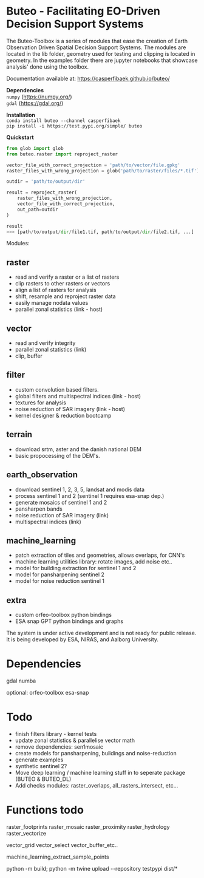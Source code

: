 # Buteo - Facilitating EO-Driven Decision Support Systems

The Buteo-Toolbox is a series of modules that ease the creation of Earth Observation Driven Spatial Decision Support Systems. The modules are located in the lib folder, geometry used for testing and clipping is located in geometry. In the examples folder there are jupyter notebooks that showcase analysis' done using the toolbox.

Documentation available at: https://casperfibaek.github.io/buteo/

**Dependencies** </br>
`numpy` (https://numpy.org/) </br>
`gdal` (https://gdal.org/) </br>

**Installation** </br>
`conda install buteo --channel casperfibaek` </br>
`pip install -i https://test.pypi.org/simple/ buteo` </br>

**Quickstart**
```python
from glob import glob
from buteo.raster import reproject_raster

vector_file_with_correct_projection = 'path/to/vector/file.gpkg'
raster_files_with_wrong_projection = glob('path/to/raster/files/*.tif')

outdir = 'path/to/output/dir'

result = reproject_raster(
    raster_files_with_wrong_projection,
    vector_file_with_correct_projection,
    out_path=outdir
)

result
>>> [path/to/output/dir/file1.tif, path/to/output/dir/file2.tif, ...]
```


Modules:

## raster

- read and verify a raster or a list of rasters
- clip rasters to other rasters or vectors
- align a list of rasters for analysis
- shift, resample and reproject raster data
- easily manage nodata values
- parallel zonal statistics (link - host)

## vector

- read and verify integrity
- parallel zonal statistics (link)
- clip, buffer

## filter

- custom convolution based filters.
- global filters and multispectral indices (link - host)
- textures for analysis
- noise reduction of SAR imagery (link - host)
- kernel designer & reduction bootcamp

## terrain

- download srtm, aster and the danish national DEM
- basic propocessing of the DEM's.

## earth_observation

- download sentinel 1, 2, 3, 5, landsat and modis data
- process sentinel 1 and 2 (sentinel 1 requires esa-snap dep.)
- generate mosaics of sentinel 1 and 2
- pansharpen bands
- noise reduction of SAR imagery (link)
- multispectral indices (link)

## machine_learning

- patch extraction of tiles and geometries, allows overlaps, for CNN's
- machine learning utilities library: rotate images, add noise etc..
- model for building extraction for sentinel 1 and 2
- model for pansharpening sentinel 2
- model for noise reduction sentinel 1

## extra

- custom orfeo-toolbox python bindings
- ESA snap GPT python bindings and graphs

The system is under active development and is not ready for public release. It is being developed by ESA, NIRAS, and Aalborg University.

# Dependencies

gdal
numba

optional:
orfeo-toolbox
esa-snap

# Todo

- finish filters library - kernel tests
- update zonal statistics & parallelise vector math
- remove dependencies: sen1mosaic
- create models for pansharpening, buildings and noise-reduction
- generate examples
- synthetic sentinel 2?
- Move deep learning / machine learning stuff in to seperate package (BUTEO & BUTEO_DL)
- Add checks modules: raster_overlaps, all_rasters_intersect, etc...

# Functions todo

raster_footprints
raster_mosaic
raster_proximity
raster_hydrology
raster_vectorize

vector_grid
vector_select
vector_buffer_etc..

machine_learning_extract_sample_points

python -m build; python -m twine upload --repository testpypi dist/*